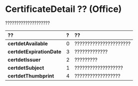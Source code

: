 
# CertificateDetail ?? (Office)

????????????????????



|**??**|**?**|**??**|
|:-----|:-----|:-----|
|**certdetAvailable**|0|??????????????????????|
|**certdetExpirationDate**|3|?????????????|
|**certdetIssuer**|2|?????????|
|**certdetSubject**|1|???????????????????|
|**certdetThumbprint**|4|??????????????????|

